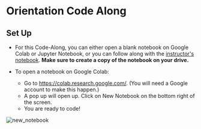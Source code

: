 # Orientation Code Along

## Set Up
- For this Code-Along, you can either open a blank notebook on Google Colab or Jupyter Notebook, or you can follow along with the [instructor's notebook](https://github.com/bloominstituteoftechnology/code_along_main/blob/main/DS_Core/Orientation/Sprint_0/Code_Along_1/instructor/0.1_Distribution_Function_Instructor_Teaching_Notebook.ipynb). **Make sure to create a copy of the notebook on your drive.** 

- To open a notebook on Google Colab:
    - Go to https://colab.research.google.com/. (You will need a Google account to make this happen.) 
    - A pop up will open up. Click on New Notebook on the bottom right of the screen. 
    - You are ready to code!

![new_notebook](https://github.com/bloominstituteoftechnology/ds_code_along_0.1_ds_fundamentals_starter/blob/main/assets/new_notebook_arrow.png?raw=true)
